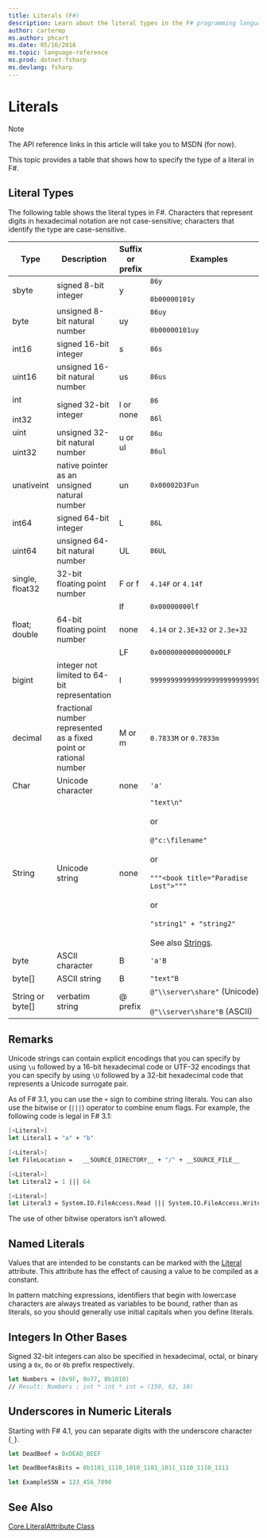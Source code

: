```yaml
---
title: Literals (F#)
description: Learn about the literal types in the F# programming language.
author: cartermp
ms.author: phcart
ms.date: 05/16/2016
ms.topic: language-reference
ms.prod: dotnet-fsharp
ms.devlang: fsharp
---
```

# Literals

> [!NOTE]
The API reference links in this article will take you to MSDN (for now).

This topic provides a table that shows how to specify the type of a literal in F#.

## Literal Types
The following table shows the literal types in F#. Characters that represent digits in hexadecimal notation are not case-sensitive; characters that identify the type are case-sensitive.

|Type|Description|Suffix or prefix|Examples|
|----|-----------|----------------|--------|
|sbyte|signed 8-bit integer|y|`86y`<br /><br />`0b00000101y`|
|byte|unsigned 8-bit natural number|uy|`86uy`<br /><br />`0b00000101uy`|
|int16|signed 16-bit integer|s|`86s`|
|uint16|unsigned 16-bit natural number|us|`86us`|
|int<br /><br />int32|signed 32-bit integer|l or none|`86`<br /><br />`86l`|
|uint<br /><br />uint32|unsigned 32-bit natural number|u or ul|`86u`<br /><br />`86ul`|
|unativeint|native pointer as an unsigned natural number|un|`0x00002D3Fun`|
|int64|signed 64-bit integer|L|`86L`|
|uint64|unsigned 64-bit natural number|UL|`86UL`|
|single, float32|32-bit floating point number|F or f|`4.14F` or `4.14f`|
|||lf|`0x00000000lf`|
|float; double|64-bit floating point number|none|`4.14` or `2.3E+32` or `2.3e+32`|
|||LF|`0x0000000000000000LF`|
|bigint|integer not limited to 64-bit representation|I|`9999999999999999999999999999I`|
|decimal|fractional number represented as a fixed point or rational number|M or m|`0.7833M` or `0.7833m`|
|Char|Unicode character|none|`'a'`|
|String|Unicode string|none|`"text\n"`<br /><br />or<br /><br />`@"c:\filename"`<br /><br />or<br /><br />`"""<book title="Paradise Lost">"""`<br /><br />or<br /><br />`"string1" + "string2"`<br /><br />See also [Strings](Strings.md).|
|byte|ASCII character|B|`'a'B`|
|byte[]|ASCII string|B|`"text"B`|
|String or byte[]|verbatim string|@ prefix|`@"\\server\share"` (Unicode)<br /><br />`@"\\server\share"B` (ASCII)|

## Remarks
Unicode strings can contain explicit encodings that you can specify by using `\u` followed by a 16-bit hexadecimal code or UTF-32 encodings that you can specify by using `\U` followed by a 32-bit hexadecimal code that represents a Unicode surrogate pair.

As of F# 3.1, you can use the `+` sign to combine string literals. You can also use the bitwise or (`|||`) operator to combine enum flags. For example, the following code is legal in F# 3.1:

```fsharp
[<Literal>]
let Literal1 = "a" + "b"

[<Literal>]
let FileLocation =   __SOURCE_DIRECTORY__ + "/" + __SOURCE_FILE__

[<Literal>]
let Literal2 = 1 ||| 64

[<Literal>]
let Literal3 = System.IO.FileAccess.Read ||| System.IO.FileAccess.Write
```

The use of other bitwise operators isn't allowed.


## Named Literals
Values that are intended to be constants can be marked with the [Literal](https://msdn.microsoft.com/library/465f36ce-d146-41c0-b425-679c509cd285) attribute. This attribute has the effect of causing a value to be compiled as a constant.

In pattern matching expressions, identifiers that begin with lowercase characters are always treated as variables to be bound, rather than as literals, so you should generally use initial capitals when you define literals.

## Integers In Other Bases

Signed 32-bit integers can also be specified in hexadecimal, octal, or binary using a `0x`, `0o` or `0b` prefix respectively.

```fsharp
let Numbers = (0x9F, 0o77, 0b1010)
// Result: Numbers : int * int * int = (159, 63, 10)
```

## Underscores in Numeric Literals

Starting with F# 4.1, you can separate digits with the underscore character (`_`).

```fsharp
let DeadBeef = 0xDEAD_BEEF

let DeadBeefAsBits = 0b1101_1110_1010_1101_1011_1110_1110_1111

let ExampleSSN = 123_456_7890
```

## See Also

[Core.LiteralAttribute Class](https://msdn.microsoft.com/visualfsharpdocs/conceptual/core.literalattribute-class-%5bfsharp%5d)
